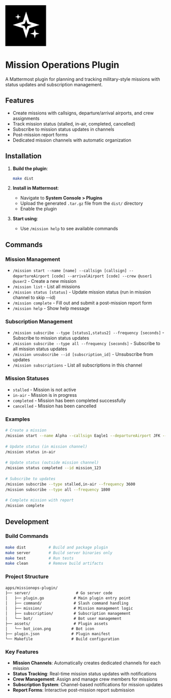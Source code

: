 <div align="left">
  <img src="assets/bot_icon.png" alt="Mission Operations Plugin Icon" width="128" height="128">
</div>

# Mission Operations Plugin

A Mattermost plugin for planning and tracking military-style missions with status updates and subscription management.

## Features

- Create missions with callsigns, departure/arrival airports, and crew assignments
- Track mission status (stalled, in-air, completed, cancelled)
- Subscribe to mission status updates in channels
- Post-mission report forms
- Dedicated mission channels with automatic organization

## Installation

1. **Build the plugin**:
   ```bash
   make dist
   ```

2. **Install in Mattermost**:
   - Navigate to **System Console > Plugins**
   - Upload the generated `.tar.gz` file from the `dist/` directory
   - Enable the plugin

3. **Start using**:
   - Use `/mission help` to see available commands

## Commands

### Mission Management
- `/mission start --name [name] --callsign [callsign] --departureAirport [code] --arrivalAirport [code] --crew @user1 @user2` - Create a new mission
- `/mission list` - List all missions
- `/mission status [status]` - Update mission status (run in mission channel to skip --id)
- `/mission complete` - Fill out and submit a post-mission report form
- `/mission help` - Show help message

### Subscription Management
- `/mission subscribe --type [status1,status2] --frequency [seconds]` - Subscribe to mission status updates
- `/mission subscribe --type all --frequency [seconds]` - Subscribe to all mission status updates
- `/mission unsubscribe --id [subscription_id]` - Unsubscribe from updates
- `/mission subscriptions` - List all subscriptions in this channel

### Mission Statuses
- `stalled` - Mission is not active
- `in-air` - Mission is in progress
- `completed` - Mission has been completed successfully
- `cancelled` - Mission has been cancelled

### Examples
```bash
# Create a mission
/mission start --name Alpha --callsign Eagle1 --departureAirport JFK --arrivalAirport LAX --crew @john @sarah

# Update status (in mission channel)
/mission status in-air

# Update status (outside mission channel)
/mission status completed --id mission_123

# Subscribe to updates
/mission subscribe --type stalled,in-air --frequency 3600
/mission subscribe --type all --frequency 1800

# Complete mission with report
/mission complete
```

## Development

### Build Commands
```bash
make dist          # Build and package plugin
make server        # Build server binaries only
make test          # Run tests
make clean         # Remove build artifacts
```

### Project Structure
```
apps/missionops-plugin/
├── server/                    # Go server code
│   ├── plugin.go             # Main plugin entry point
│   ├── command/              # Slash command handling
│   ├── mission/              # Mission management logic
│   ├── subscription/         # Subscription management
│   └── bot/                  # Bot user management
├── assets/                   # Plugin assets
│   └── bot_icon.png         # Bot icon
├── plugin.json              # Plugin manifest
└── Makefile                 # Build configuration
```

### Key Features
- **Mission Channels**: Automatically creates dedicated channels for each mission
- **Status Tracking**: Real-time mission status updates with notifications
- **Crew Management**: Assign and manage crew members for missions
- **Subscription System**: Channel-based notifications for mission updates
- **Report Forms**: Interactive post-mission report submission